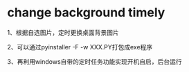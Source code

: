 # change background timely
1、根据自选图片，定时更换桌面背景图片

2、可以通过pyinstaller -F -w XXX.PY打包成exe程序
 
3、再利用windows自带的定时任务功能实现开机自启，后台运行
